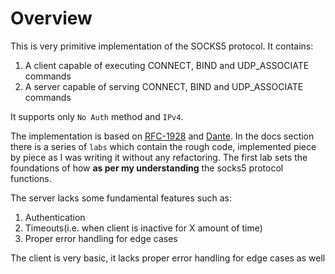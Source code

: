 # Overview
This is very primitive implementation of the SOCKS5 protocol. It contains:
1) A client capable of executing CONNECT, BIND and UDP_ASSOCIATE commands
2) A server capable of serving CONNECT, BIND and UDP_ASSOCIATE commands

It supports only `No Auth` method and `IPv4`.

The implementation is based on [RFC-1928](https://datatracker.ietf.org/doc/html/rfc1928) and [Dante](https://www.inet.no/dante/). 
In the docs section there is a series of `labs` which contain the rough code, implemented piece by piece as I was writing it without any refactoring. 
The first lab sets the foundations of how **as per my understanding** the socks5 protocol functions. 


The server lacks some fundamental features such as:
1) Authentication
2) Timeouts(i.e. when client is inactive for X amount of time)
3) Proper error handling for edge cases

The client is very basic, it lacks proper error handling for edge cases as well